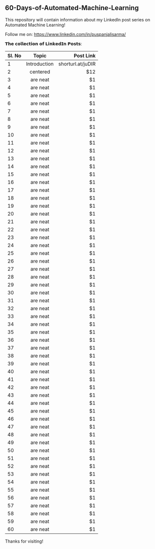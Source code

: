 ## 60-Days-of-Automated-Machine-Learning

This repository will contain information about my LinkedIn post series on Automated Machine Learning!


Follow me on: https://www.linkedin.com/in/puspanjalisarma/

𝗧𝗵𝗲 𝗰𝗼𝗹𝗹𝗲𝗰𝘁𝗶𝗼𝗻 𝗼𝗳 𝗟𝗶𝗻𝗸𝗲𝗱𝗜𝗻 𝗣𝗼𝘀𝘁𝘀: 

| Sl. No          | Topic         | Post Link         |
| ----------------|:-------------:| -----------------:|
| 1               | Introduction  | shorturl.at/juDIR |
| 2               | centered      |    $12            |
| 3               | are neat      |    $1             |
| 4               | are neat      |    $1             |
| 5               | are neat      |    $1             |
| 6               | are neat      |    $1             |
| 7               | are neat      |    $1             |
| 8               | are neat      |    $1             |
| 9               | are neat      |    $1             |
| 10              | are neat      |    $1             |
| 11              | are neat      |    $1             |
| 12              | are neat      |    $1             |
| 13              | are neat      |    $1             |
| 14              | are neat      |    $1             |
| 15              | are neat      |    $1             |
| 16              | are neat      |    $1             |
| 17              | are neat      |    $1             |
| 18              | are neat      |    $1             |
| 19              | are neat      |    $1             |
| 20              | are neat      |    $1             |
| 21              | are neat      |    $1             |
| 22              | are neat      |    $1             |
| 23              | are neat      |    $1             |
| 24              | are neat      |    $1             |
| 25              | are neat      |    $1             |
| 26              | are neat      |    $1             |
| 27              | are neat      |    $1             |
| 28              | are neat      |    $1             |
| 29              | are neat      |    $1             |
| 30              | are neat      |    $1             |
| 31              | are neat      |    $1             |
| 32              | are neat      |    $1             |
| 33              | are neat      |    $1             |
| 34              | are neat      |    $1             |
| 35              | are neat      |    $1             |
| 36              | are neat      |    $1             |
| 37              | are neat      |    $1             |
| 38              | are neat      |    $1             |
| 39              | are neat      |    $1             |
| 40              | are neat      |    $1             |
| 41              | are neat      |    $1             |
| 42              | are neat      |    $1             |
| 43              | are neat      |    $1             |
| 44              | are neat      |    $1             |
| 45              | are neat      |    $1             |
| 46              | are neat      |    $1             |
| 47              | are neat      |    $1             |
| 48              | are neat      |    $1             |
| 49              | are neat      |    $1             |
| 50              | are neat      |    $1             |
| 51              | are neat      |    $1             |
| 52              | are neat      |    $1             |
| 53              | are neat      |    $1             |
| 54              | are neat      |    $1             |
| 55              | are neat      |    $1             |
| 56              | are neat      |    $1             |
| 57              | are neat      |    $1             |
| 58              | are neat      |    $1             |
| 59              | are neat      |    $1             |
| 60              | are neat      |    $1             |








Thanks for visiting!
